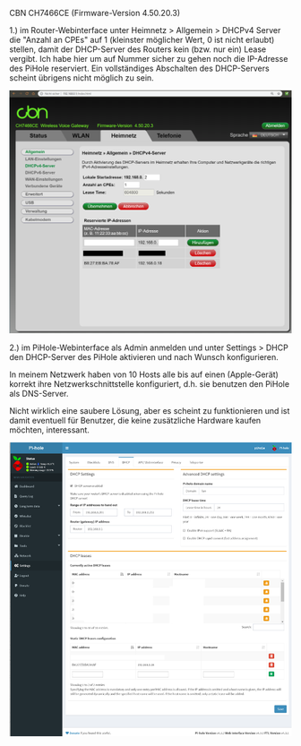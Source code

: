 CBN CH7466CE (Firmware-Version  4.50.20.3)

1.)  im Router-Webinterface unter Heimnetz > Allgemein > DHCPv4 Server die
"Anzahl an CPEs" auf 1 (kleinster möglicher Wert, 0 ist nicht erlaubt)
stellen, damit der DHCP-Server des Routers kein (bzw. nur ein) Lease
vergibt. Ich habe hier um auf Nummer sicher zu gehen noch die IP-Adresse
des PiHole reserviert. Ein vollständiges Abschalten des DHCP-Servers
scheint übrigens nicht möglich zu sein.


![](sv-router-config-1.PNG)


2.) im PiHole-Webinterface als Admin anmelden und unter Settings > DHCP den
DHCP-Server des PiHole aktivieren und nach Wunsch konfigurieren.


In meinem Netzwerk haben von 10 Hosts alle bis auf einen (Apple-Gerät)
korrekt ihre Netzwerkschnittstelle konfiguriert, d.h. sie benutzen den
PiHole als DNS-Server.


Nicht wirklich eine saubere Lösung, aber es scheint zu funktionieren und
ist damit eventuell für Benutzer, die keine zusätzliche Hardware kaufen
möchten, interessant.

![](sv-router-config-2.PNG)
